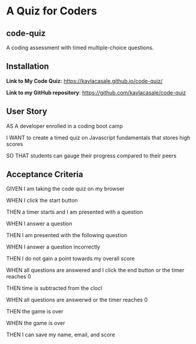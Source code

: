# A Quiz for Coders

## code-quiz
A coding assessment with timed multiple-choice questions. 

## Installation
**Link to My Code Quiz:** https://kaylacasale.github.io/code-quiz/ 

**Link to my GitHub repository**: https://github.com/kaylacasale/code-quiz 

## User Story
AS A developer enrolled in a coding boot camp

I WANT to create a timed quiz on Javascript fundamentals that stores high scores

SO THAT students can gauge their progress compared to their peers

## Acceptance Criteria
GIVEN I am taking the code quiz on my browser

WHEN I click the start button

THEN a timer starts and I am presented with a question

WHEN I answer a question 

THEN I am presented with the following question

WHEN I answer a question incorrectly

THEN I do not gain a point towards my overall score

WHEN all questions are answered and I click the end button or the timer reaches 0

THEN time is subtracted from the clocl

WHEN all questions are answerwd or the timer reaches 0

THEN the game is over

WHEN the game is over

THEN I can save my name, email, and score


